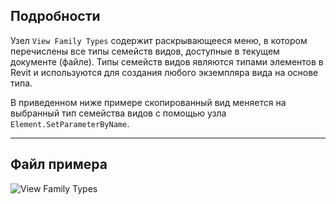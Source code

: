 ## Подробности
Узел `View Family Types` содержит раскрывающееся меню, в котором перечислены все типы семейств видов, доступные в текущем документе (файле). Типы семейств видов являются типами элементов в Revit и используются для создания любого экземпляра вида на основе типа.

В приведенном ниже примере скопированный вид меняется на выбранный тип семейства видов с помощью узла `Element.SetParameterByName`.
___
## Файл примера

![View Family Types](./DSRevitNodesUI.ViewFamilyTypes_img.jpg)
